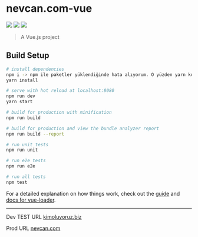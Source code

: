 # nevcan.com-vue
[![](https://img.shields.io/github/commit-activity/y/nevcanuludas/nevcan.com.svg)](https://github.com/nevcanuludas/nevcan.com/commits/master) ![](https://img.shields.io/github/last-commit/nevcanuludas/nevcan.com.svg) 
[![](https://img.shields.io/github/license/nevcanuludas/nevcan.com.svg)](https://github.com/nevcanuludas/nevcan.com/blob/master/LICENSE)


> A Vue.js project

## Build Setup

``` bash
# install dependencies
npm i -> npm ile paketler yüklendiğinde hata alıyorum. O yüzden yarn kullanın.
yarn install

# serve with hot reload at localhost:8080
npm run dev
yarn start

# build for production with minification
npm run build

# build for production and view the bundle analyzer report
npm run build --report

# run unit tests
npm run unit

# run e2e tests
npm run e2e

# run all tests
npm test
```

For a detailed explanation on how things work, check out the [guide](http://vuejs-templates.github.io/webpack/) and [docs for vue-loader](http://vuejs.github.io/vue-loader).

-----------

Dev TEST URL [kimoluyoruz.biz](http://kimoluyoruz.biz)

Prod URL [nevcan.com](http://nevcan.com)
